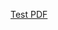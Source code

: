 <a href="http://github.com/sunwellup/BiMohan.github.io/raw/master/BiMohan_CV/CV_BiMohan.pdf" target="_blank">Test PDF</a>
